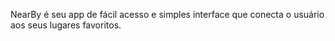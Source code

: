 NearBy é seu app de fácil acesso e simples interface que conecta o usuário aos seus lugares favoritos.